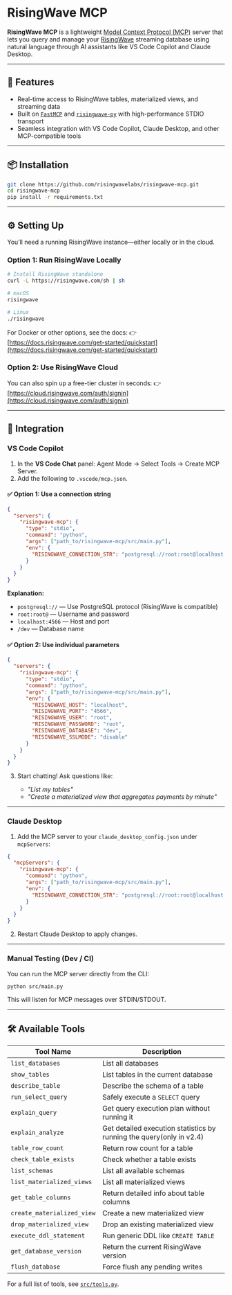 # RisingWave MCP

**RisingWave MCP** is a lightweight [Model Context Protocol (MCP)](https://modelcontextprotocol.io/introduction) server that lets you query and manage your [RisingWave](https://risingwave.com) streaming database using natural language through AI assistants like VS Code Copilot and Claude Desktop.

---

## 🚀 Features

- Real-time access to RisingWave tables, materialized views, and streaming data
- Built on [`FastMCP`](https://github.com/jlowin/fastmcp) and [`risingwave-py`](https://github.com/risingwavelabs/risingwave-py) with high-performance STDIO transport
- Seamless integration with VS Code Copilot, Claude Desktop, and other MCP-compatible tools

---

## 📦 Installation

```bash
git clone https://github.com/risingwavelabs/risingwave-mcp.git
cd risingwave-mcp
pip install -r requirements.txt
```

---

## ⚙️ Setting Up

You’ll need a running RisingWave instance—either locally or in the cloud.

### Option 1: Run RisingWave Locally

```bash
# Install RisingWave standalone
curl -L https://risingwave.com/sh | sh

# macOS
risingwave

# Linux
./risingwave
```

For Docker or other options, see the docs:
👉 [https://docs.risingwave.com/get-started/quickstart](https://docs.risingwave.com/get-started/quickstart)

### Option 2: Use RisingWave Cloud

You can also spin up a free-tier cluster in seconds:
👉 [https://cloud.risingwave.com/auth/signin](https://cloud.risingwave.com/auth/signin)

---

## 🧩 Integration

### VS Code Copilot

1. In the **VS Code Chat** panel: Agent Mode → Select Tools → Create MCP Server.
2. Add the following to `.vscode/mcp.json`.

#### ✅ Option 1: Use a connection string

```json
{
  "servers": {
    "risingwave-mcp": {
      "type": "stdio",
      "command": "python",
      "args": ["path_to/risingwave-mcp/src/main.py"],
      "env": {
        "RISINGWAVE_CONNECTION_STR": "postgresql://root:root@localhost:4566/dev"
      }
    }
  }
}
```

**Explanation:**

- `postgresql://` — Use PostgreSQL protocol (RisingWave is compatible)
- `root:root@` — Username and password
- `localhost:4566` — Host and port
- `/dev` — Database name

#### ✅ Option 2: Use individual parameters

```json
{
  "servers": {
    "risingwave-mcp": {
      "type": "stdio",
      "command": "python",
      "args": ["path_to/risingwave-mcp/src/main.py"],
      "env": {
        "RISINGWAVE_HOST": "localhost",
        "RISINGWAVE_PORT": "4566",
        "RISINGWAVE_USER": "root",
        "RISINGWAVE_PASSWORD": "root",
        "RISINGWAVE_DATABASE": "dev",
        "RISINGWAVE_SSLMODE": "disable"
      }
    }
  }
}
```

3. Start chatting!
   Ask questions like:

   - _"List my tables"_
   - _"Create a materialized view that aggregates payments by minute"_

---

### Claude Desktop

1. Add the MCP server to your `claude_desktop_config.json` under `mcpServers`:

```json
{
  "mcpServers": {
    "risingwave-mcp": {
      "command": "python",
      "args": ["path_to/risingwave-mcp/src/main.py"],
      "env": {
        "RISINGWAVE_CONNECTION_STR": "postgresql://root:root@localhost:4566/dev"
      }
    }
  }
}
```

2. Restart Claude Desktop to apply changes.

---

### Manual Testing (Dev / CI)

You can run the MCP server directly from the CLI:

```bash
python src/main.py
```

This will listen for MCP messages over STDIN/STDOUT.

---

## 🛠️ Available Tools

| Tool Name                  | Description                                                          |
| -------------------------- | -------------------------------------------------------------------- |
| `list_databases`           | List all databases                                                   |
| `show_tables`              | List tables in the current database                                  |
| `describe_table`           | Describe the schema of a table                                       |
| `run_select_query`         | Safely execute a `SELECT` query                                      |
| `explain_query`            | Get query execution plan without running it                          |
| `explain_analyze`          | Get detailed execution statistics by running the query(only in v2.4) |
| `table_row_count`          | Return row count for a table                                         |
| `check_table_exists`       | Check whether a table exists                                         |
| `list_schemas`             | List all available schemas                                           |
| `list_materialized_views`  | List all materialized views                                          |
| `get_table_columns`        | Return detailed info about table columns                             |
| `create_materialized_view` | Create a new materialized view                                       |
| `drop_materialized_view`   | Drop an existing materialized view                                   |
| `execute_ddl_statement`    | Run generic DDL like `CREATE TABLE`                                  |
| `get_database_version`     | Return the current RisingWave version                                |
| `flush_database`           | Force flush any pending writes                                       |

For a full list of tools, see [`src/tools.py`](src/tools.py).
